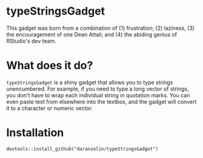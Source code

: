 # typeStringsGadget

This gadget was born from a combination of (1) frustration; (2) laziness, (3) the encouragement of one Dean Attali; 
and (4) the abiding genius of RStudio's dev team.

# What does it do?

`typeStringsGadget` is a shiny gadget that allows you to type strings unencumbered. For example, if you need to type a long vector of strings,
you don't have to wrap each individual string in quotation marks. You can even paste text from elsewhere into the textbox, and the gadget
will convert it to a character or numeric vector.

# Installation

```
devtools::install_github("daranzolin/typeStringsGadget")
```

